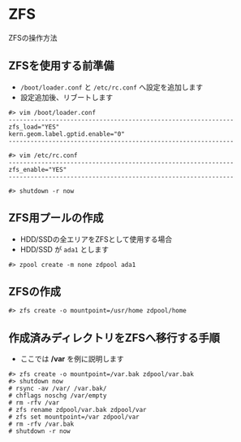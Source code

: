 ZFS
===
ZFSの操作方法

ZFSを使用する前準備
---
- `/boot/loader.conf` と `/etc/rc.conf` へ設定を追加します
- 設定追加後、リブートします

```
#> vim /boot/loader.conf
--------------------------------------------------------------
zfs_load="YES"
kern.geom.label.gptid.enable="0"
--------------------------------------------------------------

#> vim /etc/rc.conf
--------------------------------------------------------------
zfs_enable="YES"
--------------------------------------------------------------

#> shutdown -r now
```

ZFS用プールの作成
---
- HDD/SSDの全エリアをZFSとして使用する場合
- HDD/SSD が `ada1` とします

```
#> zpool create -m none zdpool ada1
```

ZFSの作成
---
```
#> zfs create -o mountpoint=/usr/home zdpool/home
```

作成済みディレクトリをZFSへ移行する手順
---
- ここでは **/var** を例に説明します

```
#> zfs create -o mountpoint=/var.bak zdpool/var.bak
#> shutdown now
# rsync -av /var/ /var.bak/
# chflags noschg /var/empty
# rm -rfv /var
# zfs rename zdpool/var.bak zdpool/var
# zfs set mountpoint=/var zdpool/var
# rm -rfv /var.bak
# shutdown -r now
```